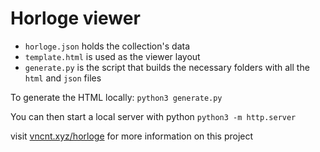 # Horloge viewer
- `horloge.json` holds the collection's data
- `template.html` is used as the viewer layout
- `generate.py` is the script that builds the necessary folders with all the `html` and `json` files

To generate the HTML locally:
`python3 generate.py`

You can then start a local server with python
`python3 -m http.server`

visit [vncnt.xyz/horloge](https://vncnt.xyz/horloge) for more information on this project

